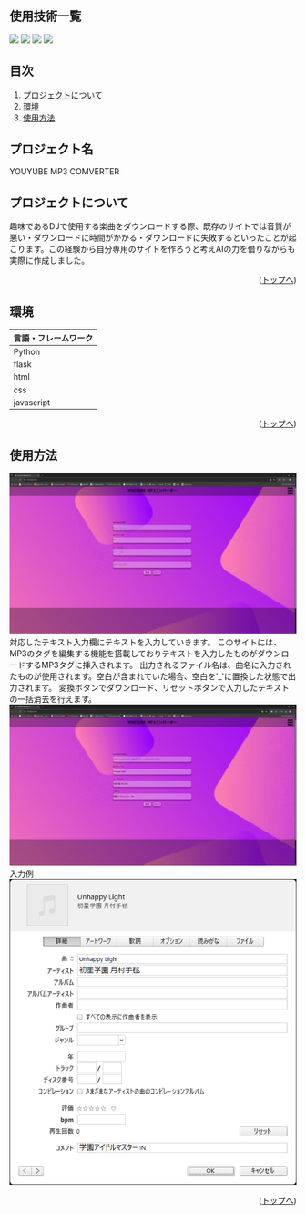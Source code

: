 <div id="top"></div>

## 使用技術一覧
<p>
<img src="https://img.shields.io/badge/-javascript-888888.svg?logo=javascript&style=plastic">
<img src="https://img.shields.io/badge/-python-888888.svg?logo=python&style=plastic">
<img src="https://img.shields.io/badge/-html-888888.svg?logo=html&style=plastic">
<img src="https://img.shields.io/badge/-css-888888.svg?logo=css&style=plastic">

 
</p>

## 目次

1. [プロジェクトについて](#プロジェクトについて)
2. [環境](#環境)
3. [使用方法](#使用方法)


<!-- プロジェクト名を記載 -->

## プロジェクト名

YOUYUBE MP3 COMVERTER

<!-- プロジェクトについて -->

## プロジェクトについて

趣味であるDJで使用する楽曲をダウンロードする際、既存のサイトでは音質が悪い・ダウンロードに時間がかかる・ダウンロードに失敗するといったことが起こります。この経験から自分専用のサイトを作ろうと考えAIの力を借りながらも実際に作成しました。



<p align="right">(<a href="#top">トップへ</a>)</p>

## 環境

| 言語・フレームワーク  | 
| --------------------- |
| Python                |
| flask                |
| html |
| css                 |
| javascript               |



<p align="right">(<a href="#top">トップへ</a>)</p>

## 使用方法

<img src="youtube_mp3_images/YouTube MP3コンバータ - Google Chrome 2025_03_12 22_10_08.png">\
対応したテキスト入力欄にテキストを入力していきます。
このサイトには、MP3のタグを編集する機能を搭載しておりテキストを入力したものがダウンロードするMP3タグに挿入されます。
出力されるファイル名は、曲名に入力されたものが使用されます。空白が含まれていた場合、空白を'_'に置換した状態で出力されます。
変換ボタンでダウンロード、リセットボタンで入力したテキストの一括消去を行えます。
<br>
<img src="youtube_mp3_images/YouTube MP3コンバータ - Google Chrome 2025_03_12 22_15_16.png">
入力例
<br>
<img src="youtube_mp3_images/曲の情報 2025_03_12 22_19_18.png">


<p align="right">(<a href="#top">トップへ</a>)</p>

